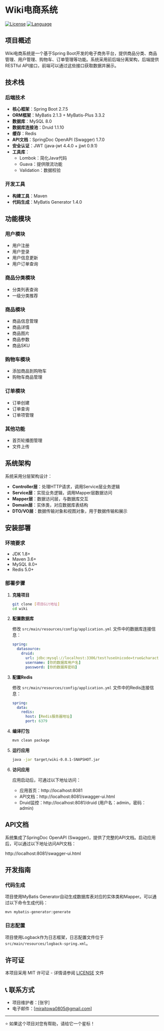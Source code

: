 # Wiki电商系统

[![License](https://img.shields.io/badge/License-MIT-blue.svg)](LICENSE)
[![Language](https://img.shields.io/badge/Language-Java-orange.svg)](#)

## 项目概述

Wiki电商系统是一个基于Spring Boot开发的电子商务平台，提供商品分类、商品管理、用户管理、购物车、订单管理等功能。系统采用前后端分离架构，后端提供RESTful API接口，前端可以通过这些接口获取数据并展示。

## 技术栈

### 后端技术

- **核心框架**：Spring Boot 2.7.5
- **ORM框架**：MyBatis 2.1.3 + MyBatis-Plus 3.3.2
- **数据库**：MySQL 8.0
- **数据库连接池**：Druid 1.1.10
- **缓存**：Redis
- **API文档**：SpringDoc OpenAPI (Swagger) 1.7.0
- **安全认证**：JWT (java-jwt 4.4.0 + jjwt 0.9.1)
- **工具库**：
  - Lombok：简化Java代码
  - Guava：提供限流功能
  - Validation：数据校验

### 开发工具

- **构建工具**：Maven
- **代码生成**：MyBatis Generator 1.4.0

## 功能模块

### 用户模块

- 用户注册
- 用户登录
- 用户信息更新
- 用户订单查询

### 商品分类模块

- 分类列表查询
- 一级分类推荐

### 商品模块

- 商品信息管理
- 商品详情
- 商品图片
- 商品参数
- 商品SKU

### 购物车模块

- 添加商品到购物车
- 购物车商品管理

### 订单模块

- 订单创建
- 订单查询
- 订单项管理

### 其他功能

- 首页轮播图管理
- 文件上传

## 系统架构

系统采用分层架构设计：

- **Controller层**：处理HTTP请求，调用Service层业务逻辑
- **Service层**：实现业务逻辑，调用Mapper层数据访问
- **Mapper层**：数据访问层，与数据库交互
- **Domain层**：实体类，对应数据库表结构
- **DTO/VO层**：数据传输对象和视图对象，用于数据传输和展示

## 安装部署

### 环境要求

- JDK 1.8+
- Maven 3.6+
- MySQL 8.0+
- Redis 5.0+

### 部署步骤

1. **克隆项目**

   ```bash
   git clone [项目Git地址]
   cd wiki
   ```

2. **配置数据库**

   修改 `src/main/resources/config/application.yml` 文件中的数据库连接信息：

   ```yaml
   spring:
     datasource:
       druid:
         url: jdbc:mysql://localhost:3306/test?useUnicode=true&characterEncoding=utf-8&useSSL=false&serverTimezone=Asia/Shanghai
         username: [你的数据库用户名]
         password: [你的数据库密码]
   ```

3. **配置Redis**

   修改 `src/main/resources/config/application.yml` 文件中的Redis连接信息：

   ```yaml
   spring:
     data:
       redis:
         host: [Redis服务器地址]
         port: 6379
   ```

4. **编译打包**

   ```bash
   mvn clean package
   ```

5. **运行应用**

   ```bash
   java -jar target/wiki-0.0.1-SNAPSHOT.jar
   ```

6. **访问应用**

   应用启动后，可通过以下地址访问：
   - 应用首页：http://localhost:8081
   - API文档：http://localhost:8081/swagger-ui.html
   - Druid监控：http://localhost:8081/druid (用户名：admin，密码：admin)

## API文档

系统集成了SpringDoc OpenAPI (Swagger)，提供了完整的API文档。启动应用后，可以通过以下地址访问API文档：

http://localhost:8081/swagger-ui.html

## 开发指南

### 代码生成

项目使用MyBatis Generator自动生成数据库表对应的实体类和Mapper。可以通过以下命令生成代码：

```bash
mvn mybatis-generator:generate
```

### 日志配置

项目使用Logback作为日志框架，日志配置文件位于 `src/main/resources/logback-spring.xml`。

## 许可证

本项目采用 MIT 许可证 - 详情请参阅 [LICENSE](LICENSE) 文件

## 📞 联系方式

- 项目维护者：[张宇]
- 电子邮件：[miraitowa0805@gmail.com]

---

⭐️ 如果这个项目对您有帮助，请给它一个星标！
